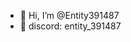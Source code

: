 - 👋 Hi, I’m @Entity391487
- 👀 discord: entity_391487

<!---
Entity391487/Entity391487 is a ✨ special ✨ repository because its `README.md` (this file) appears on your GitHub profile.
You can click the Preview link to take a look at your changes.
--->
